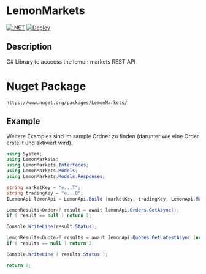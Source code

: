 # LemonMarkets
[![.NET](https://github.com/Robinterra/LemonMarkets/actions/workflows/dotnet-unittest.yml/badge.svg)](https://github.com/Robinterra/LemonMarkets/actions/workflows/dotnet-unittest.yml)
[![Deploy](https://github.com/Robinterra/LemonMarkets/actions/workflows/dotnet-deployment2nuget.yml/badge.svg)](https://github.com/Robinterra/LemonMarkets/actions/workflows/dotnet-deployment2nuget.yml)

## Description
C# Library to accecss the lemon markets REST API

# Nuget Package
 `https://www.nuget.org/packages/LemonMarkets/`

## Example
Weitere Examples sind im sample Ordner zu finden (darunter wie eine Order erstellt und aktiviert wird).

```csharp
using System;
using LemonMarkets;
using LemonMarkets.Interfaces;
using LemonMarkets.Models;
using LemonMarkets.Models.Responses;

string marketKey = "e...T";
string tradingKey = "e...Q";
ILemonApi lemonApi = LemonApi.Build (marketKey, tradingKey, LemonApi.MoneyTradingMode.Paper);

LemonResults<Order>? result = await lemonApi.Orders.GetAsync();
if ( result == null ) return 1;

Console.WriteLine(result.Status);

LemonResults<Quote>? results = await lemonApi.Quotes.GetLatestAsync (new ("DE0008404005"));
if ( results == null ) return 2;

Console.WriteLine ( results.Status );

return 0;
```

